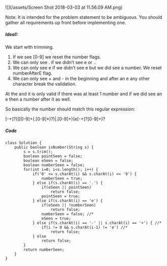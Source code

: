 ![](/assets/Screen Shot 2018-03-03 at 11.56.09 AM.png)

Note: It is intended for the problem statement to be ambiguous. You should gather all requirements up front before implementing one.

##### Idea1:

We start with trimming.

1. If we see \[0-9\] we reset the number flags.
2. We can only see . if we didn’t see e or ..
3. We can only see e if we didn’t see e but we did see a number. We reset numberAfterE flag.
4. We can only see + and - in the beginning and after an e any other character break the validation.

At the and it is only valid if there was at least 1 number and if we did see an e then a number after it as well.

So basically the number should match this regular expression:

\[-+\]?\(\(\[0-9\]+\(.\[0-9\]\*\)?\)\|.\[0-9\]+\)\(e\[-+\]?\[0-9\]+\)?

##### Code

```
class Solution {
    public boolean isNumber(String s) {
        s = s.trim();
        boolean pointSeen = false;
        boolean eSeen = false;
        boolean numberSeen = false;
        for(int i=0; i<s.length(); i++) {
            if('0' <= s.charAt(i) && s.charAt(i) <= '9') {
                numberSeen = true;
            } else if(s.charAt(i) == '.') {
                if(eSeen || pointSeen)
                    return false;
                pointSeen = true;
            } else if(s.charAt(i) == 'e') {
                if(eSeen || !numberSeen)
                    return false;
                numberSeen = false; //*
                eSeen = true;
            } else if(s.charAt(i) == '-' || s.charAt(i) == '+') { //*
                if(i != 0 && s.charAt(i-1) != 'e') //*
                    return false;
            } else
                return false;
        }
        return numberSeen;
    }
}
```



